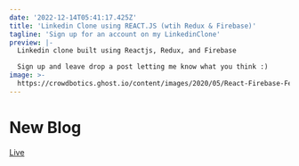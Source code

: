 ```yaml
---
date: '2022-12-14T05:41:17.425Z'
title: 'Linkedin Clone using REACT.JS (wtih Redux & Firebase)'
tagline: 'Sign up for an account on my LinkedinClone'
preview: |-
  Linkedin clone built using Reactjs, Redux, and Firebase

  Sign up and leave drop a post letting me know what you think :)
image: >-
  https://crowdbotics.ghost.io/content/images/2020/05/React-Firebase-Featured-Image-2.png
---
```


# New Blog 
[Live](https://linkedin-clone-cc4d3.web.app/)


